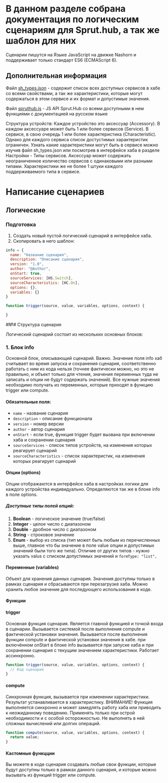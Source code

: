 # В данном разделе собрана документация по логическим сценариям для Sprut.hub, а так же шаблон для них

Сценарии пишутся на Языке JavaScript на движке Nashorn и поддерживает только стандарт ES6 (ECMAScript 6).

## Дополнительная информация
Файл [sh_types.json](./sh_types.json) - содержит список всех доступных сервисов в хабе со всеми свойствами, а так же характеристики, которые могут содержаться в этом сервисе и их формат и допустимые значения.

Файл [spruthub.js](./spruthub.js) - JS API Sprut.Hub со всеми доступными в нем функциями с документацией на русском языке

Структура устройств: Каждое устройство это аксессуар (Accessory). В каждом аксессуаре может быть 1 или более сервисов (Service). В сервисе, в свою очередь 1 или более характеристика (Characteristic). Однако для каждого сервиса список достустимых характеристик ограничен. Узнать какие характеристики могут быть в сервисе можно изучив файл sh_types.json или посмотрев в интерфейсе хаба в разделе Настройки - Типы сервисов. Аксессуар может содержать неограниченное количество сервисов с одинаковыми или разными типами. Характеристики же не более 1 штуки каждого поддерживаемого типа в сервисе.



# Написание сценариев
## Логические

### Подготовка
1. Создать новый пустой логический сценарий в интерфейсе хаба.
2. Скопировать в него шаблон:
```javascript
info = {
  name: "Название сценария",
  description: "Описание сценария",
  version: "1.0",
  author: "@Author",
  onStart: true,
  sourceServices: [HS.Switch],
  sourceCharacteristics: [HC.On],
  options: {},
  variables: {}
}

function trigger(source, value, variables, options, context) {

}
```

#№# Структура сценария

Логический сценарий состоит из нескольких основных блоков:

### 1. Блок info
Основной блок, описывающий сценарий.
Важно. Значение поля info хаб считывает во время запуска и сохранения сценария, соответственно работать с ним из кода нельзя (точнее фактически можно, но это не правильно, и объект только для чтения, значения переменных туда не записать и опции не будут содержать значений). Все нужные значения необходимо получать из переменных, которые приходят в функцию trigger или compute.

#### Обязательные поля:
- `name` - название сценария
- `description` - описание функционала
- `version` - номер версии
- `author` - автор сценария
- `onStart` - если true, функция trigger будет вызвана при включении хаба и сохранении сценария
- `sourceServices` - список типов устройств, на изменения которых реагирует сценарий
- `sourceCharacteristics` - список характеристик, на изменения которых реагирует сценарий

#### Опции (options)
Опции отображаются в интерфейсе хаба в настройках логики для каждого устройства индивидуально. Определяются так же в блоке info в поле options.

##### Доступные типы полей опций:

1. **Boolean** - логическое значение (true/false)
2. **Integer** - целое число с диапазоном
3. **Double** - дробное число с диапазоном
4. **String** - строковое значение
5. **Enum** - выбор из списка (тип может быть любым из перечисленных выше, главное что бы значение в поле value опции и допустимых значений были того же типа). Отличие от других типов - нужно указать valus с списком допустимых значений и `formType: "list",`

#### Переменные (variables)
Объект для хранения данных сценария. Значения доступны только в рамках сценария и сбрасываются при перезагрузке хаба. Можно хранить любое значение для последующего использования в коде.


#### Функции

#### trigger
Основная функция сценария.
Является главной функцией и точкой входа в сценарии.
Вызывается системой после выполнения compute и фактической установки значения. 
Вызывается после выполнения функции compute и фактической установки значения в хабе.
при включённом onStart в блоке info вызывается при запуске хаба и при сохранении сценария с текущим значением характеристики.
Работает ассинхронно.
```javascript
function trigger(source, value, variables, options, context) {
  // Код сценария
}
```

#### compute
Синхронная функция, вызывается при изменении характеристики. Результат устанавливается в характеристику.
ВНИМАНИЕ! Функция выполняется синхронно и может замедлять работу хаба или приводить к неожиданному поведению.
Применять только при острой необходимости и с особой осторожностью. Не выполнять в ней сложных вычислений или долгих операций.
```javascript
function compute(source, value, variables, options, context) {
  return value;
}
```

#### Кастомные функцции
Вы можете в коде сценария создавать любые свои функции, которые будут доступны только в рамках данного сценария, и которые можно вызывать из функций trigger или compute.
